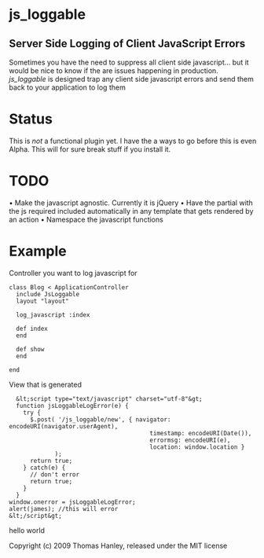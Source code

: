 js\_loggable
============
Server Side Logging of Client JavaScript Errors
-----------------------------------------------

Sometimes you have the need to suppress all client side javascript... but it would be nice to know if the are issues happening in production. _js\_loggable_ is designed trap any client side javascript errors and send them back to your application to log them         

Status
======
This is _not_ a functional plugin yet. I have the a ways to go before this is even Alpha. This will for sure break stuff if you install it.

TODO
======
• Make the javascript agnostic. Currently it is jQuery
• Have the partial with the js required included automatically in any template that gets rendered by an action
• Namespace the javascript functions


Example
=======
Controller you want to log javascript for

    class Blog < ApplicationController
      include JsLoggable
      layout "layout"
  
      log_javascript :index
  
      def index
      end
  
      def show
      end
  
    end

View that is generated

      &lt;script type="text/javascript" charset="utf-8"&gt;
      function jsLoggableLogError(e) {
        try {
          $.post( '/js_loggable/new', { navigator: encodeURI(navigator.userAgent),
                                            timestamp: encodeURI(Date()),  
                                            errormsg: encodeURI(e),
                                            location: window.location }
                 ); 
          return true;
        } catch(e) {
          // don't error 
          return true; 
        }
      }
    window.onerror = jsLoggableLogError;
    alert(james); //this will error
    &lt;/script&gt;

  hello world



Copyright (c) 2009 Thomas Hanley, released under the MIT license